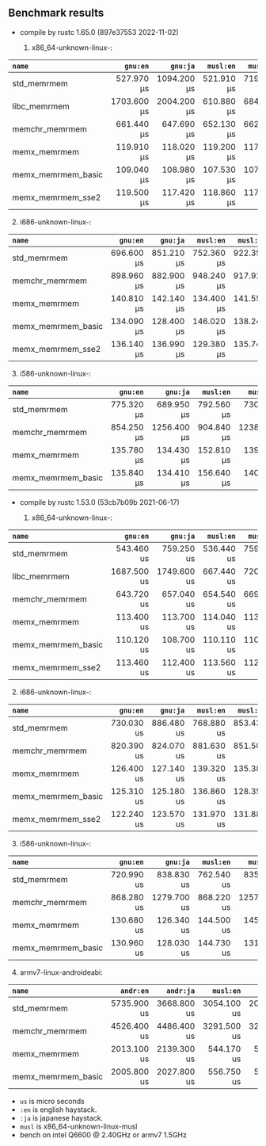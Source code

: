 ## Benchmark results

- compile by rustc 1.65.0 (897e37553 2022-11-02)

  1. x86_64-unknown-linux-:

|         `name`          |  `gnu:en`   |  `gnu:ja`   |  `musl:en`  |  `musl:ja`  |
|:------------------------|------------:|------------:|------------:|------------:|
| std_memrmem             |  527.970 µs | 1094.200 µs |  521.910 µs |  719.320 µs |
| libc_memrmem            | 1703.600 µs | 2004.200 µs |  610.880 µs |  684.360 µs |
| memchr_memrmem          |  661.440 µs |  647.690 µs |  652.130 µs |  662.680 µs |
| memx_memrmem            |  119.910 µs |  118.020 µs |  119.200 µs |  117.100 µs |
| memx_memrmem_basic      |  109.040 µs |  108.980 µs |  107.530 µs |  107.610 µs |
| memx_memrmem_sse2       |  119.500 µs |  117.420 µs |  118.860 µs |  117.040 µs |

  2. i686-unknown-linux-:

|         `name`          |  `gnu:en`   |  `gnu:ja`   |  `musl:en`  |  `musl:ja`  |
|:------------------------|------------:|------------:|------------:|------------:|
| std_memrmem             |  696.600 µs |  851.210 µs |  752.360 µs |  922.350 µs |
| memchr_memrmem          |  898.960 µs |  882.900 µs |  948.240 µs |  917.910 µs |
| memx_memrmem            |  140.810 µs |  142.140 µs |  134.400 µs |  141.550 µs |
| memx_memrmem_basic      |  134.090 µs |  128.400 µs |  146.020 µs |  138.240 µs |
| memx_memrmem_sse2       |  136.140 µs |  136.990 µs |  129.380 µs |  135.740 µs |

  3. i586-unknown-linux-:

|         `name`          |  `gnu:en`   |  `gnu:ja`   |  `musl:en`  |  `musl:ja`  |
|:------------------------|------------:|------------:|------------:|------------:|
| std_memrmem             |  775.320 µs |  689.950 µs |  792.560 µs |  730.160 µs |
| memchr_memrmem          |  854.250 µs | 1256.400 µs |  904.840 µs | 1238.600 µs |
| memx_memrmem            |  135.780 µs |  134.430 µs |  152.810 µs |  139.730 µs |
| memx_memrmem_basic      |  135.840 µs |  134.410 µs |  156.640 µs |  140.560 µs |


- compile by rustc 1.53.0 (53cb7b09b 2021-06-17)

  1. x86_64-unknown-linux-:

|         `name`          |  `gnu:en`   |  `gnu:ja`   |  `musl:en`  |  `musl:ja`  |
|:------------------------|------------:|------------:|------------:|------------:|
| std_memrmem             |  543.460 us |  759.250 us |  536.440 us |  759.370 us |
| libc_memrmem            | 1687.500 us | 1749.600 us |  667.440 us |  720.360 us |
| memchr_memrmem          |  643.720 us |  657.040 us |  654.540 us |  669.780 us |
| memx_memrmem            |  113.400 us |  113.700 us |  114.040 us |  113.620 us |
| memx_memrmem_basic      |  110.120 us |  108.700 us |  110.110 us |  110.010 us |
| memx_memrmem_sse2       |  113.460 us |  112.400 us |  113.560 us |  112.770 us |

  2. i686-unknown-linux-:

|         `name`          |  `gnu:en`   |  `gnu:ja`   |  `musl:en`  |  `musl:ja`  |
|:------------------------|------------:|------------:|------------:|------------:|
| std_memrmem             |  730.030 us |  886.480 us |  768.880 us |  853.430 us |
| memchr_memrmem          |  820.390 us |  824.070 us |  881.630 us |  851.500 us |
| memx_memrmem            |  126.400 us |  127.140 us |  139.320 us |  135.380 us |
| memx_memrmem_basic      |  125.310 us |  125.180 us |  136.860 us |  128.350 us |
| memx_memrmem_sse2       |  122.240 us |  123.570 us |  131.970 us |  131.880 us |

  3. i586-unknown-linux-:

|         `name`          |  `gnu:en`   |  `gnu:ja`   |  `musl:en`  |  `musl:ja`  |
|:------------------------|------------:|------------:|------------:|------------:|
| std_memrmem             |  720.990 us |  838.830 us |  762.540 us |  835.690 us |
| memchr_memrmem          |  868.280 us | 1279.700 us |  868.220 us | 1257.300 us |
| memx_memrmem            |  130.680 us |  126.340 us |  144.500 us |  145.400 us |
| memx_memrmem_basic      |  130.960 us |  128.030 us |  144.730 us |  131.690 us |

  4. armv7-linux-androideabi:

|         `name`          |  `andr:en`  |  `andr:ja`  |  `musl:en`  |  `musl:ja`  |
|:------------------------|------------:|------------:|------------:|------------:|
| std_memrmem             | 5735.900 us | 3668.800 us | 3054.100 us | 2006.900 us |
| memchr_memrmem          | 4526.400 us | 4486.400 us | 3291.500 us | 3245.300 us |
| memx_memrmem            | 2013.100 us | 2139.300 us |  544.170 us |  534.090 us |
| memx_memrmem_basic      | 2005.800 us | 2027.800 us |  556.750 us |  542.600 us |


- `us` is micro seconds
- `:en` is english haystack.
- `:ja` is japanese haystack.
- `musl` is x86_64-unknown-linux-musl
- bench on intel Q6600 @ 2.40GHz or armv7 1.5GHz
